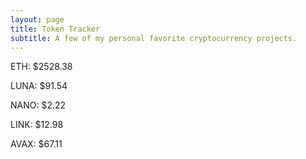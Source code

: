 ```yaml
---
layout: page
title: Token Tracker
subtitle: A few of my personal favorite cryptocurrency projects.
---
```


<!--BEGINCRYPTOINPUT-->
ETH: $2528.38

LUNA: $91.54

NANO: $2.22

LINK: $12.98

AVAX: $67.11

<!--ENDCRYPTOINPUT-->
